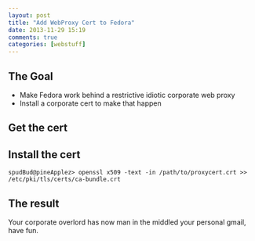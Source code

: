 ```yaml
---
layout: post
title: "Add WebProxy Cert to Fedora"
date: 2013-11-29 15:19
comments: true
categories: [webstuff]
---
```


## The Goal

- Make Fedora work behind a restrictive idiotic corporate web proxy
- Install a corporate cert to make that happen

<!-- more -->

## Get the cert

## Install the cert

```
spudBud@pineApplez> openssl x509 -text -in /path/to/proxycert.crt >> /etc/pki/tls/certs/ca-bundle.crt
```

## The result

Your corporate overlord has now man in the middled your personal gmail, have fun.